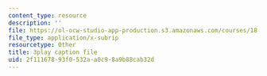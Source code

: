 ```yaml
---
content_type: resource
description: ''
file: https://ol-ocw-studio-app-production.s3.amazonaws.com/courses/18-01sc-single-variable-calculus-fall-2010/2f11167893f0532aa0c98a9b88cab32d_--lPz7VFnKI.vtt
file_type: application/x-subrip
resourcetype: Other
title: 3play caption file
uid: 2f111678-93f0-532a-a0c9-8a9b88cab32d
---
```

